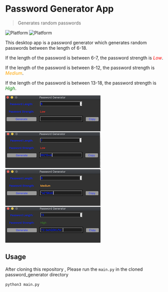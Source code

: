 # Password Generator App
> Generates random passwords 

![Platform](https://img.shields.io/badge/python-3.7-blue.svg)
![Platform](https://img.shields.io/badge/code%20style-black-000000.svg)

This desktop app is a password generator which generates random passwords between the length of 6-18.</br>
<p>If the length of the password is between 6-7, the password strength is 
<span style="color:red"><em>Low</em></span>.</p>
<p>If the length of the password is between 8-12, the password strength is 
<span style="color:orange"><em>Medium</em></span>.</p>
<p>If the length of the password is between 13-18, the password strength is 
<span style="color:green"><em>High</em></span>.</p>


![](images/img01.png) 
![](images/img02.png) 
![](images/img03.png) 
![](images/img04.png)




## Usage
After cloning this repository , Please run the <code>main.py</code> in the cloned password_generator directory
```sh
python3 main.py
```
